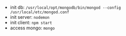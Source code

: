 - init db: `/usr/local/opt/mongodb/bin/mongod --config /usr/local/etc/mongod.conf`
- init server: `nodemon`
- init client: `npm start`
- access mongo: `mongo`
